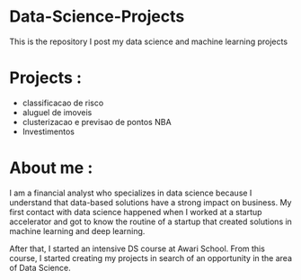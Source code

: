 # Data-Science-Projects

This is the repository I post my data science and machine learning projects

# Projects :

- classificacao de risco
- aluguel de imoveis
- clusterizacao e previsao de pontos NBA
- Investimentos
 
 # About me :
 
 I am a financial analyst who specializes in data science because I understand that data-based solutions have a strong impact on business. My first contact with data science happened when I worked at a startup accelerator and got to know the routine of a startup that created solutions in machine learning and deep learning.

After that, I started an intensive DS course at Awari School. From this course, I started creating my projects in search of an opportunity in the area of ​​Data Science. 
